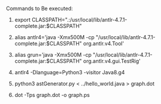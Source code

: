 Commands to Be executed:

1. export CLASSPATH=".:/usr/local/lib/antlr-4.7.1-complete.jar:$CLASSPATH"
2. alias antlr4='java -Xmx500M -cp "/usr/local/lib/antlr-4.7.1-complete.jar:$CLASSPATH" org.antlr.v4.Tool'
3. alias grun='java -Xmx500M -cp "/usr/local/lib/antlr-4.7.1-complete.jar:$CLASSPATH" org.antlr.v4.gui.TestRig'

4. antlr4 -Dlanguage=Python3 -visitor Java8.g4
5. python3 astGenerator.py < ../hello_world.java > graph.dot
6. dot -Tps graph.dot -o graph.ps